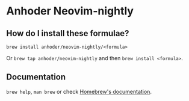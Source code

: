 # Anhoder Neovim-nightly

## How do I install these formulae?

`brew install anhoder/neovim-nightly/<formula>`

Or `brew tap anhoder/neovim-nightly` and then `brew install <formula>`.

## Documentation

`brew help`, `man brew` or check [Homebrew's documentation](https://docs.brew.sh).
